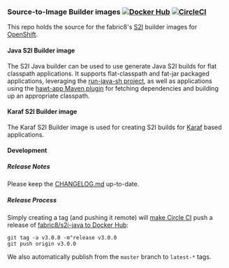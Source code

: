 ### Source-to-Image Builder images [![Docker Hub](https://img.shields.io/docker/pulls/fabric8/s2i-java.svg?style=for-the-badge)](https://hub.docker.com/r/fabric8/s2i-java/) [![CircleCI](https://circleci.com/gh/fabric8io-images/s2i.svg?style=svg)](https://circleci.com/gh/fabric8io-images/s2i) 

This repo holds the source for the fabric8's
[S2I](https://docs.openshift.com/enterprise/3.0/creating_images/s2i.html)
builder images for [OpenShift](http://www.openshift.com).


#### Java S2I Builder image

The S2I Java builder can be used to use generate Java S2I builds for
flat classpath applications. It supports flat-classpath and fat-jar packaged applications, leveraging the [run-java-sh project](https://github.com/fabric8io/run-java-sh),
as well as applications using the [hawt-app Maven plugin](https://github.com/fabric8io/fabric8/tree/master/hawt-app-maven-plugin)
for fetching dependencies and building up an appropriate classpath.

#### Karaf S2I Builder image

The Karaf S2I Builder image is used for creating S2I builds for
[Karaf](http://karaf.apache.org/) based applications.


#### Development

##### Release Notes

Please keep the [CHANGELOG.md](CHANGELOG.md) up-to-date.

##### Release Process

Simply creating a tag (and pushing it remote) will [make Circle CI](.circleci/config.yml)
push a release of [fabric8/s2i-java to Docker Hub](https://hub.docker.com/r/fabric8/s2i-java/):

    git tag -a v3.0.0 -m"release v3.0.0
    git push origin v3.0.0

We also automatically publish from the `master` branch to `latest-*` tags.
